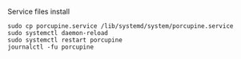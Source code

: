
Service files install

```
sudo cp porcupine.service /lib/systemd/system/porcupine.service 
sudo systemctl daemon-reload
sudo systemctl restart porcupine
journalctl -fu porcupine
  ```
